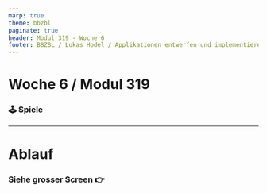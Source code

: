 ```yaml
---
marp: true
theme: bbzbl
paginate: true
header: Modul 319 - Woche 6
footer: BBZBL / Lukas Hodel / Applikationen entwerfen und implementieren
---
```


<!-- _class: big center -->

# Woche 6 / Modul 319

### :joystick: Spiele

---

<!-- _class: big center -->

# Ablauf

### Siehe grosser Screen :point_right:
